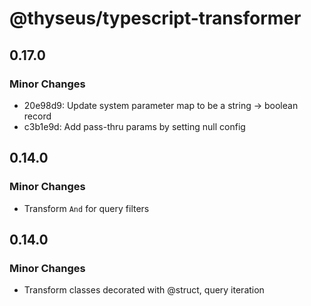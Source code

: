 # @thyseus/typescript-transformer

## 0.17.0

### Minor Changes

-   20e98d9: Update system parameter map to be a string -> boolean record
-   c3b1e9d: Add pass-thru params by setting null config

## 0.14.0

### Minor Changes

-   Transform `And` for query filters

## 0.14.0

### Minor Changes

-   Transform classes decorated with @struct, query iteration
